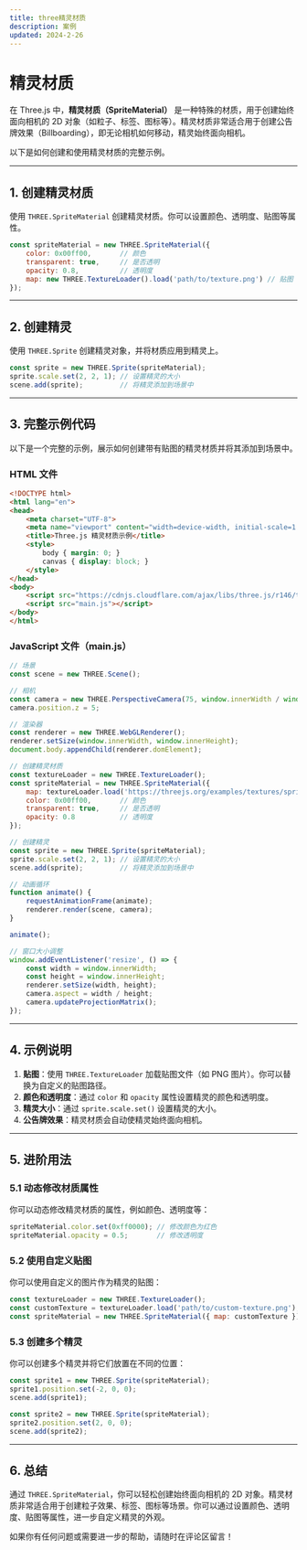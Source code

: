 ```yaml
---
title: three精灵材质
description: 案例
updated: 2024-2-26
---
```


# 精灵材质
<UpdatedTime :updated="$frontmatter.updated" />

在 Three.js 中，**精灵材质（SpriteMaterial）** 是一种特殊的材质，用于创建始终面向相机的 2D 对象（如粒子、标签、图标等）。精灵材质非常适合用于创建公告牌效果（Billboarding），即无论相机如何移动，精灵始终面向相机。

以下是如何创建和使用精灵材质的完整示例。

---

## **1. 创建精灵材质**
使用 `THREE.SpriteMaterial` 创建精灵材质。你可以设置颜色、透明度、贴图等属性。

```javascript
const spriteMaterial = new THREE.SpriteMaterial({
    color: 0x00ff00,       // 颜色
    transparent: true,     // 是否透明
    opacity: 0.8,          // 透明度
    map: new THREE.TextureLoader().load('path/to/texture.png') // 贴图
});
```

---

## **2. 创建精灵**
使用 `THREE.Sprite` 创建精灵对象，并将材质应用到精灵上。

```javascript
const sprite = new THREE.Sprite(spriteMaterial);
sprite.scale.set(2, 2, 1); // 设置精灵的大小
scene.add(sprite);         // 将精灵添加到场景中
```

---

## **3. 完整示例代码**
以下是一个完整的示例，展示如何创建带有贴图的精灵材质并将其添加到场景中。

### **HTML 文件**
```html
<!DOCTYPE html>
<html lang="en">
<head>
    <meta charset="UTF-8">
    <meta name="viewport" content="width=device-width, initial-scale=1.0">
    <title>Three.js 精灵材质示例</title>
    <style>
        body { margin: 0; }
        canvas { display: block; }
    </style>
</head>
<body>
    <script src="https://cdnjs.cloudflare.com/ajax/libs/three.js/r146/three.min.js"></script>
    <script src="main.js"></script>
</body>
</html>
```

### **JavaScript 文件（main.js）**
```javascript
// 场景
const scene = new THREE.Scene();

// 相机
const camera = new THREE.PerspectiveCamera(75, window.innerWidth / window.innerHeight, 0.1, 1000);
camera.position.z = 5;

// 渲染器
const renderer = new THREE.WebGLRenderer();
renderer.setSize(window.innerWidth, window.innerHeight);
document.body.appendChild(renderer.domElement);

// 创建精灵材质
const textureLoader = new THREE.TextureLoader();
const spriteMaterial = new THREE.SpriteMaterial({
    map: textureLoader.load('https://threejs.org/examples/textures/sprites/disc.png'), // 贴图
    color: 0x00ff00,       // 颜色
    transparent: true,     // 是否透明
    opacity: 0.8           // 透明度
});

// 创建精灵
const sprite = new THREE.Sprite(spriteMaterial);
sprite.scale.set(2, 2, 1); // 设置精灵的大小
scene.add(sprite);         // 将精灵添加到场景中

// 动画循环
function animate() {
    requestAnimationFrame(animate);
    renderer.render(scene, camera);
}

animate();

// 窗口大小调整
window.addEventListener('resize', () => {
    const width = window.innerWidth;
    const height = window.innerHeight;
    renderer.setSize(width, height);
    camera.aspect = width / height;
    camera.updateProjectionMatrix();
});
```

---

## **4. 示例说明**
1. **贴图**：使用 `THREE.TextureLoader` 加载贴图文件（如 PNG 图片）。你可以替换为自定义的贴图路径。
2. **颜色和透明度**：通过 `color` 和 `opacity` 属性设置精灵的颜色和透明度。
3. **精灵大小**：通过 `sprite.scale.set()` 设置精灵的大小。
4. **公告牌效果**：精灵材质会自动使精灵始终面向相机。

---

## **5. 进阶用法**
### **5.1 动态修改材质属性**
你可以动态修改精灵材质的属性，例如颜色、透明度等：
```javascript
spriteMaterial.color.set(0xff0000); // 修改颜色为红色
spriteMaterial.opacity = 0.5;       // 修改透明度
```

### **5.2 使用自定义贴图**
你可以使用自定义的图片作为精灵的贴图：
```javascript
const textureLoader = new THREE.TextureLoader();
const customTexture = textureLoader.load('path/to/custom-texture.png');
const spriteMaterial = new THREE.SpriteMaterial({ map: customTexture });
```

### **5.3 创建多个精灵**
你可以创建多个精灵并将它们放置在不同的位置：
```javascript
const sprite1 = new THREE.Sprite(spriteMaterial);
sprite1.position.set(-2, 0, 0);
scene.add(sprite1);

const sprite2 = new THREE.Sprite(spriteMaterial);
sprite2.position.set(2, 0, 0);
scene.add(sprite2);
```

---

## **6. 总结**
通过 `THREE.SpriteMaterial`，你可以轻松创建始终面向相机的 2D 对象。精灵材质非常适合用于创建粒子效果、标签、图标等场景。你可以通过设置颜色、透明度、贴图等属性，进一步自定义精灵的外观。

如果你有任何问题或需要进一步的帮助，请随时在评论区留言！